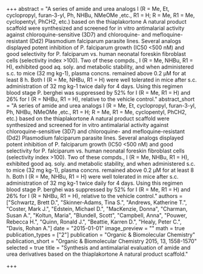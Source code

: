+++
abstract = "A series of amide and urea analogs I (R = Me, Et, cyclopropyl, furan-3-yl, Ph, NHBu, NMeOMe ,etc., R1 = H; R = Me, R1 = Me, cyclopentyl, PhCH2, etc.) based on the thiaplakortone A natural product scaffold were synthesized and screened for in vitro antimalarial activity against chloroquine-sensitive (3D7) and chloroquine- and mefloquine-resistant (Dd2) Plasmodium falciparum parasite lines.  Several analogs displayed potent inhibition of P. falciparum growth (IC50 <500 nM) and good selectivity for P. falciparum vs. human neonatal foreskin fibroblast cells (selectivity index >100).  Two of these compds., I (R = Me, NHBu, R1 = H), exhibited good aq. soly. and metabolic stability, and when administered s.c. to mice (32 mg kg-1), plasma concns. remained above 0.2 μM for at least 8 h.  Both I (R = Me, NHBu, R1 = H) were well tolerated in mice after s.c. administration of 32 mg kg-1 twice daily for 4 days.  Using this regimen blood stage P. berghei was suppressed by 52% for I (R = Me, R1 = H) and 26% for I (R = NHBu, R1 = H), relative to the vehicle control."
abstract_short = "A series of amide and urea analogs I (R = Me, Et, cyclopropyl, furan-3-yl, Ph, NHBu, NMeOMe ,etc., R1 = H; R = Me, R1 = Me, cyclopentyl, PhCH2, etc.) based on the thiaplakortone A natural product scaffold were synthesized and screened for in vitro antimalarial activity against chloroquine-sensitive (3D7) and chloroquine- and mefloquine-resistant (Dd2) Plasmodium falciparum parasite lines.  Several analogs displayed potent inhibition of P. falciparum growth (IC50 <500 nM) and good selectivity for P. falciparum vs. human neonatal foreskin fibroblast cells (selectivity index >100).  Two of these compds., I (R = Me, NHBu, R1 = H), exhibited good aq. soly. and metabolic stability, and when administered s.c. to mice (32 mg kg-1), plasma concns. remained above 0.2 μM for at least 8 h.  Both I (R = Me, NHBu, R1 = H) were well tolerated in mice after s.c. administration of 32 mg kg-1 twice daily for 4 days.  Using this regimen blood stage P. berghei was suppressed by 52% for I (R = Me, R1 = H) and 26% for I (R = NHBu, R1 = H), relative to the vehicle control."
authors = ["Schwartz, Brett D.", "Skinner-Adams, Tina S.", "Andrews, Katherine T.", "Coster, Mark J.", "Edstein, Michael D.", "MacKenzie, Donna", "Charman, Susan A.", "Koltun, Maria", "Blundell, Scott", "Campbell, Anna", "Pouwer, Rebecca H.", "Quinn, Ronald J.", "Beattie, Karren D.", "Healy, Peter C.", "Davis, Rohan A."]
date = "2015-01-01"
image_preview = ""
math = true
publication_types = ["2"]
publication = "Organic & Biomolecular Chemistry"
publication_short = "Organic & Biomolecular Chemistry 2015, 13, 1558-1570"
selected = true
title = "Synthesis and antimalarial evaluation of amide and urea derivatives based on the thiaplakortone A natural product scaffold."


+++